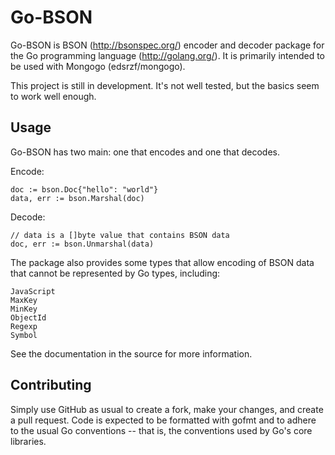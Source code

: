 Go-BSON
=======

Go-BSON is BSON (http://bsonspec.org/) encoder and decoder package for the Go
programming language (http://golang.org/). It is primarily intended to be used
with Mongogo (edsrzf/mongogo).

This project is still in development. It's not well tested, but the basics seem to
work well enough.

Usage
-----

Go-BSON has two main: one that encodes and one that decodes.

Encode:

    doc := bson.Doc{"hello": "world"}
    data, err := bson.Marshal(doc)

Decode:

    // data is a []byte value that contains BSON data
    doc, err := bson.Unmarshal(data)

The package also provides some types that allow encoding of BSON data that
cannot be represented by Go types, including:

    JavaScript
    MaxKey
    MinKey
    ObjectId
    Regexp
    Symbol

See the documentation in the source for more information.

Contributing
------------

Simply use GitHub as usual to create a fork, make your changes, and create a pull
request. Code is expected to be formatted with gofmt and to adhere to the usual Go
conventions -- that is, the conventions used by Go's core libraries.
